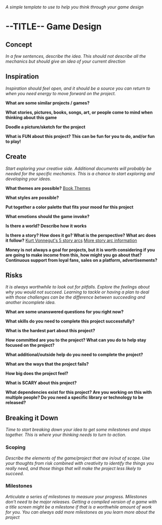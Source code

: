 _A simple template to use to help you think through your game design_

# --TITLE-- Game Design

## Concept

_In a few sentences, describe the idea. This should not describe all the mechanics but should give an idea of your current direction_

## Inspiration

_Inspiration should feel open, and it should be a source you can return to when you need energy to move forward on the project._

**What are some similar projects / games?**

**What stories, pictures, books, songs, art, or people come to mind when thinking about this game**

**Doodle a picture/sketch for the project**

**What is FUN about this project? This can be fun for you to do, and/or fun to play!**

## Create

_Start exploring your creative side. Additional documents will probably be needed for the specific mechanics. This is a chance to start exploring and developing your ideas._

**What themes are possible?**
[Book Themes](https://www.thoughtco.com/common-book-themes-1857647)

**What styles are possible?**

**Put together a color palette that fits your mood for this project**

**What emotions should the game invoke?**

**Is there a world? Describe how it works**

**Is there a story? How does it go? What is the perspective? What arc does it follow?**
[Kurt Vonnegut's 5 story arcs](http://msmcclure.com/pdf/Five%20Story%20Arcs.pdf)
[More story arc information](https://nofilmschool.com/2016/11/emotional-arcs-6-storytelling-kurt-vonnegut)

**Money is not always a goal for projects, but it is worth considering if you are going to make income from this, how might you go about that? Continuous support from loyal fans, sales on a platform, advertisements?**

## Risks

_It is always worthwhile to look out for pitfalls. Explore the feelings about why you would not succeed. Learning to tackle or having a plan to deal with those challenges can be the difference between succeeding and another incomplete idea._

**What are some unanswered questions for you right now?**

**What skills do you need to complete this project successfully?**

**What is the hardest part about this project?**

**How committed are you to the project? What can you do to help stay focused on the project?**

**What additional/outside help do you need to complete the project?**

**What are the ways that the project fails?**

**How big does the project feel?**

**What is SCARY about this project?**

**What dependencies exist for this project? Are you working on this with multiple people? Do you need a specific library or technology to be released?**

## Breaking it Down

_Time to start breaking down your idea to get some milestones and steps together. This is where your thinking needs to turn to action._

### Scoping
_Describe the elements of the game/project that are in/out of scope. Use your thoughts from risk combined with creativity to identify the things you really need, and those things that will make the project less likely to succeed._

### Milestones
_Articulate a series of milestones to measure your progress. Milestones don't need to be major releases. Getting a compiled version of a game with a title screen might be a milestone if that is a worthwhile amount of work for you. You can always add more milestones as you learn more about the project_